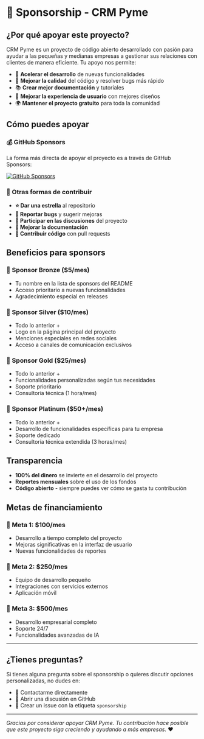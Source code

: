 # 🎯 Sponsorship - CRM Pyme

## ¿Por qué apoyar este proyecto?

CRM Pyme es un proyecto de código abierto desarrollado con pasión para ayudar a las pequeñas y medianas empresas a gestionar sus relaciones con clientes de manera eficiente. Tu apoyo nos permite:

- 🚀 **Acelerar el desarrollo** de nuevas funcionalidades
- 🐛 **Mejorar la calidad** del código y resolver bugs más rápido
- 📚 **Crear mejor documentación** y tutoriales
- 🎨 **Mejorar la experiencia de usuario** con mejores diseños
- 🌍 **Mantener el proyecto gratuito** para toda la comunidad

## Cómo puedes apoyar

### 💰 GitHub Sponsors
La forma más directa de apoyar el proyecto es a través de GitHub Sponsors:

[![GitHub Sponsors](https://img.shields.io/badge/GitHub%20Sponsors-Support%20Me-red?style=for-the-badge&logo=github)](https://github.com/sponsors/a-nxwball)

### 🤝 Otras formas de contribuir

- **⭐ Dar una estrella** al repositorio
- **🐛 Reportar bugs** y sugerir mejoras
- **💬 Participar en las discusiones** del proyecto
- **📖 Mejorar la documentación**
- **🔧 Contribuir código** con pull requests

## Beneficios para sponsors

### 🥉 Sponsor Bronze ($5/mes)
- Tu nombre en la lista de sponsors del README
- Acceso prioritario a nuevas funcionalidades
- Agradecimiento especial en releases

### 🥈 Sponsor Silver ($10/mes)
- Todo lo anterior +
- Logo en la página principal del proyecto
- Menciones especiales en redes sociales
- Acceso a canales de comunicación exclusivos

### 🥇 Sponsor Gold ($25/mes)
- Todo lo anterior +
- Funcionalidades personalizadas según tus necesidades
- Soporte prioritario
- Consultoría técnica (1 hora/mes)

### 💎 Sponsor Platinum ($50+/mes)
- Todo lo anterior +
- Desarrollo de funcionalidades específicas para tu empresa
- Soporte dedicado
- Consultoría técnica extendida (3 horas/mes)

## Transparencia

- **100% del dinero** se invierte en el desarrollo del proyecto
- **Reportes mensuales** sobre el uso de los fondos
- **Código abierto** - siempre puedes ver cómo se gasta tu contribución

## Metas de financiamiento

### 🎯 Meta 1: $100/mes
- Desarrollo a tiempo completo del proyecto
- Mejoras significativas en la interfaz de usuario
- Nuevas funcionalidades de reportes

### 🎯 Meta 2: $250/mes
- Equipo de desarrollo pequeño
- Integraciones con servicios externos
- Aplicación móvil

### 🎯 Meta 3: $500/mes
- Desarrollo empresarial completo
- Soporte 24/7
- Funcionalidades avanzadas de IA

---

## ¿Tienes preguntas?

Si tienes alguna pregunta sobre el sponsorship o quieres discutir opciones personalizadas, no dudes en:

- 📧 Contactarme directamente
- 💬 Abrir una discusión en GitHub
- 🐛 Crear un issue con la etiqueta `sponsorship`

---

*Gracias por considerar apoyar CRM Pyme. Tu contribución hace posible que este proyecto siga creciendo y ayudando a más empresas.* ❤️ 